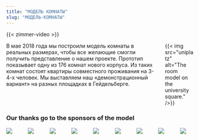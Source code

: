 ```yaml
---
title: "МОДЕЛЬ КОМНАТЫ"
slug: "МОДЕЛЬ-КОМНАТЫ"
---
```


{{< zimmer-video >}}

<div class="columns">
    <div class="column">
    В мае 2018 года мы построили модель комнаты в реальных размерах, чтобы все желающие смогли получить представление о нашем проекте. Прототип показывает одну из 176 комнат нового корпуса. Из таких комнат состоят квартиры совместного проживания на 3-4-х человек. Мы выставляем наш «демонстрационный вариант» на разных площадках в Гейдельберге.
    </div>
    <div class="column">
    {{< img src="uniplatz" alt="The room model on the university square." />}}
    </div>
</div>

<h3>Our thanks go to the sponsors of the model</h3>
<div class="columns is-multiline">
    <div class="column is-3 is-offset-1"><a href="http://dgj.eu"><img src="/zimmermodell/sponsors/dgj.svg" /></a></div>
    <div class="column is-3 is-offset-1"><a href="https://iba.heidelberg.de/"><img src="/zimmermodell/sponsors/iba.svg" /></a></div>
    <div class="column is-3 is-offset-1"><a href="https://www.stura.uni-heidelberg.de/"><img src="/zimmermodell/sponsors/stura.svg" /></a></div>
    <div class="column is-3 is-offset-1"><a href="https://sponsort.de/home"><img src="/zimmermodell/sponsors/sponsort.svg" /></a></div>
    <div class="column is-3 is-offset-1"><a href="https://www.interpane.com/"><img src="/zimmermodell/sponsors/interpane.svg" /></a></div>
    <div class="column is-3 is-offset-1"><a href="https://www.schueco.com/web2/com"><img src="/zimmermodell/sponsors/schueco.svg" /></a></div>
    <div class="column is-3 is-offset-1"><a href="https://www.nora.com/global/en"><img src="/zimmermodell/sponsors/nora.svg" /></a></div>
    <div class="column is-3 is-offset-1"><a href="https://www.stamisol.com/"><img src="/zimmermodell/sponsors/stamisol.svg" /></a></div>
    <div class="column is-3 is-offset-1"><a href="https://www.pabst-metallbau.de/"><img src="/zimmermodell/sponsors/pabst.svg" /></a></div>
</div>
